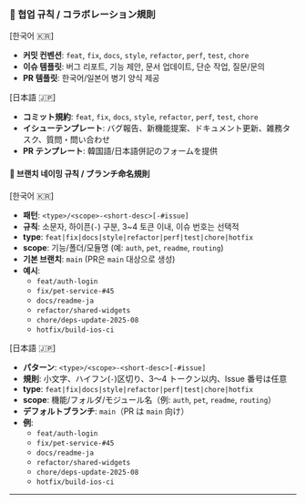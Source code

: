 ### 📝 협업 규칙 / コラボレーション規則

[한국어 🇰🇷]

- **커밋 컨벤션**: `feat`, `fix`, `docs`, `style`, `refactor`, `perf`, `test`, `chore`
- **이슈 템플릿**: 버그 리포트, 기능 제안, 문서 업데이트, 단순 작업, 질문/문의
- **PR 템플릿**: 한국어/일본어 병기 양식 제공

[日本語 🇯🇵]

- **コミット規約**: `feat`, `fix`, `docs`, `style`, `refactor`, `perf`, `test`, `chore`
- **イシューテンプレート**: バグ報告、新機能提案、ドキュメント更新、雑務タスク、質問・問い合わせ
- **PR テンプレート**: 韓国語/日本語併記のフォームを提供

#### 🌿 브랜치 네이밍 규칙 / ブランチ命名規則

[한국어 🇰🇷]

- **패턴**: `<type>/<scope>-<short-desc>[-#issue]`
- **규칙**: 소문자, 하이픈(`-`) 구분, 3~4 토큰 이내, 이슈 번호는 선택적
- **type**: `feat|fix|docs|style|refactor|perf|test|chore|hotfix`
- **scope**: 기능/폴더/모듈명 (예: `auth`, `pet`, `readme`, `routing`)
- **기본 브랜치**: `main` (PR은 `main` 대상으로 생성)
- **예시**:
  - `feat/auth-login`
  - `fix/pet-service-#45`
  - `docs/readme-ja`
  - `refactor/shared-widgets`
  - `chore/deps-update-2025-08`
  - `hotfix/build-ios-ci`

[日本語 🇯🇵]

- **パターン**: `<type>/<scope>-<short-desc>[-#issue]`
- **規則**: 小文字、ハイフン(`-`)区切り、3〜4 トークン以内、Issue 番号は任意
- **type**: `feat|fix|docs|style|refactor|perf|test|chore|hotfix`
- **scope**: 機能/フォルダ/モジュール名（例: `auth`, `pet`, `readme`, `routing`）
- **デフォルトブランチ**: `main`（PR は `main` 向け）
- **例**:
  - `feat/auth-login`
  - `fix/pet-service-#45`
  - `docs/readme-ja`
  - `refactor/shared-widgets`
  - `chore/deps-update-2025-08`
  - `hotfix/build-ios-ci`

---
